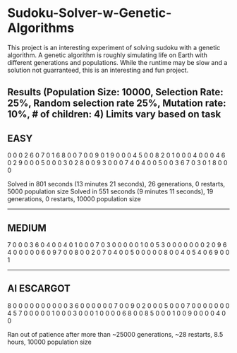 # Sudoku-Solver-w-Genetic-Algorithms
This project is an interesting experiment of solving sudoku with a genetic algorithm. A genetic algorithm is roughly simulating life on Earth with different generations and populations. While the runtime may be slow and a solution not guarranteed, this is an interesting and fun project.

Results (Population Size: 10000, Selection Rate: 25%, Random selection rate 25%, Mutation rate: 10%, # of children: 4)
        Limits vary based on task
----
EASY
----
0 0 0 2 6 0 7 0 1
6 8 0 0 7 0 0 9 0
1 9 0 0 0 4 5 0 0
8 2 0 1 0 0 0 4 0
0 0 4 6 0 2 9 0 0
0 5 0 0 0 3 0 2 8
0 0 9 3 0 0 0 7 4
0 4 0 0 5 0 0 3 6
7 0 3 0 1 8 0 0 0

Solved in 801 seconds (13 minutes 21 seconds), 26 generations, 0 restarts, 5000 population size
Solved in 551 seconds (9 minutes 11 seconds), 19 generations, 0 restarts, 10000 population size

------
MEDIUM
------
7 0 0 0 3 6 0 4 0
0 4 0 1 0 0 0 7 0
3 0 0 0 0 0 1 0 0
5 3 0 0 0 0 0 0 0
2 0 9 6 4 0 0 0 0
0 6 0 9 7 0 0 8 0
0 2 0 7 0 4 0 0 5
0 0 0 0 0 8 0 0 4
0 5 4 0 6 9 0 0 1



-----------
AI ESCARGOT
-----------
8 0 0 0 0 0 0 0 0
0 0 3 6 0 0 0 0 0
0 7 0 0 9 0 2 0 0 
0 5 0 0 0 7 0 0 0
0 0 0 0 4 5 7 0 0 
0 0 0 1 0 0 0 3 0
0 0 1 0 0 0 0 6 8
0 0 8 5 0 0 0 1 0
0 9 0 0 0 0 4 0 0

Ran out of patience after more than ~25000 generations, ~28 restarts, 8.5 hours, 10000 population size
